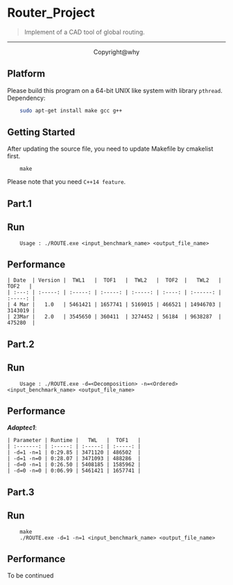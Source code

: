 # Router_Project

> Implement of a CAD tool of global routing.  

<hr>
<center> Copyright@why </center>

## Platform
Please build this program on a 64-bit UNIX like system with library `pthread`. Dependency:
```bash
    sudo apt-get install make gcc g++
```

## Getting Started
After updating the source file, you need to update Makefile by cmakelist first.
```
    make
```

Please note that you need `C++14 feature`.

## Part.1

## Run
```
    Usage : ./ROUTE.exe <input_benchmark_name> <output_file_name>
```

## Performance

```
| Date  | Version |  TWL1   |  TOF1   |  TWL2   |  TOF2  |   TWL2   |  TOF2   |
| :---: | :-----: | :-----: | :-----: | :-----: | :----: | :------: | :-----: |
| 4 Mar |   1.0   | 5461421 | 1657741 | 5169015 | 466521 | 14946703 | 3143019 |
| 23Mar |   2.0   | 3545650 | 360411  | 3274452 | 56184  | 9638287  | 475280  |
```

## Part.2

## Run
```
    Usage : ./ROUTE.exe -d=<Decomposition> -n=<Ordered> <input_benchmark_name> <output_file_name>
```

## Performance

***Adaptec1***:
```
| Parameter | Runtime |   TWL   |  TOF1   |
| :-------: | :-----: | :-----: | :-----: |
| -d=1 -n=1 | 0:29.85 | 3471120 | 486502  |
| -d=1 -n=0 | 0:28.07 | 3471093 | 488286  |
| -d=0 -n=1 | 0:26.50 | 5408185 | 1585962 |
| -d=0 -n=0 | 0:06.99 | 5461421 | 1657741 |
```

## Part.3

## Run
```
    make
    ./ROUTE.exe -d=1 -n=1 <input_benchmark_name> <output_file_name>
```

## Performance

To be continued
